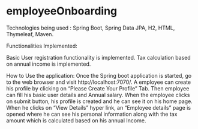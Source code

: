 # employeeOnboarding

Technologies being used :
Spring Boot, Spring Data JPA, H2, HTML, Thymeleaf, Maven.
 
Functionalities Implemented:
 
Basic User registration functionality is implemented.
Tax calculation based on annual income is implemented.


 
 
How to Use the application:
Once the Spring boot application is started, go to the web browser and visit http://localhost:7070/.
A  employee can create his profile by clicking on “Please Create Your Profile” Tab. 
Then employee can fill his basic user details and Annual salary.
When the employee clicks on submit button, his profile is created and he can see it on his home page.
When he clicks on “View Details” hyper link, an “Employee details” page is opened where he can
see his personal information along with the tax amount which is calculated  based on his annual
Income.
